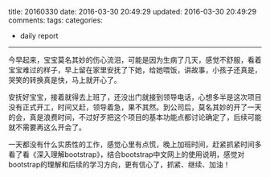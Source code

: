 title: 20160330
date: 2016-03-30 20:49:29
updated: 2016-03-30 20:49:29
comments: 
tags:
categories:
- daily report

---

今早起来，宝宝莫名其妙的伤心流泪，可能是因为生病了几天，感觉不舒服，看着宝宝难过的样子，早上留在家里安抚了下她，给她喂饭，讲故事，小孩子还真是，哭笑的转换真是快，马上就开心了。

安抚好宝宝，接着就得去上班了，还没出门就接到领导电话，心想多半是这次项目没有正式开工，时间又赶，领导着急，果不其然。到公司后，莫名其妙的开了一天的会，真是浪费时间，不过好歹把这个项目的基本功能点都讨论确定了，后续可能就不需要再这么开会了。

一天都没有什么实质性的工作，感觉心里有点慌，晚上加班时间，赶紧抓紧时间多看了看《深入理解bootstrap》，结合bootstrap中文网上的使用说明，感觉对bootstrap的理解和后续的学习方向，更有信心了，抓紧、继续、加油！
